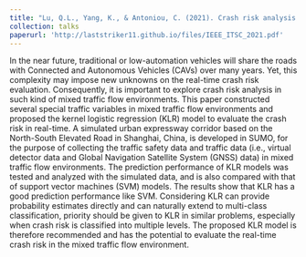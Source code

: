 ```yaml
---
title: "Lu, Q.L., Yang, K., & Antoniou, C. (2021). Crash risk analysis for the mixed traffic flow with human-driven and connected and autonomous vehicles. In 24th IEEE International Conference on Intelligent Transportation Systems (ITSC)."
collection: talks
paperurl: 'http://laststriker11.github.io/files/IEEE_ITSC_2021.pdf'
---
```

In the near future, traditional or low-automation vehicles will share the roads with Connected and Autonomous Vehicles (CAVs) over many years. Yet, this complexity may impose new unknowns on the real-time crash risk evaluation. Consequently, it is important to explore crash risk analysis in such kind of mixed traffic flow environments. This paper constructed several special traffic variables in mixed traffic flow environments and proposed the kernel logistic regression (KLR) model to evaluate the crash risk in real-time. A simulated urban expressway corridor based on the North-South Elevated Road in Shanghai, China, is developed in SUMO, for the purpose of collecting the traffic safety data and traffic data (i.e., virtual detector data and Global Navigation Satellite System (GNSS) data) in mixed traffic flow environments. The prediction performance of KLR models was tested and analyzed with the simulated data, and is also compared with that of support vector machines (SVM) models. The results show that KLR has a good prediction performance like SVM. Considering KLR can provide probability estimates directly and can naturally extend to multi-class classification, priority should be given to KLR in similar problems, especially when crash risk is classified into multiple levels. The proposed KLR model is therefore recommended and has the potential to evaluate the real-time crash risk in the mixed traffic flow environment.

